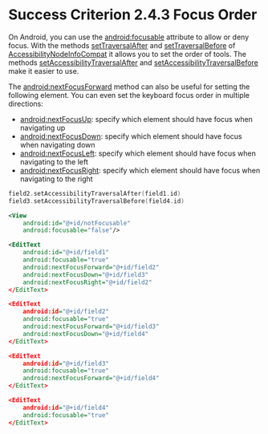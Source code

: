 # Success Criterion 2.4.3 Focus Order

On Android, you can use the [android:focusable](https://appt.nl/kennisbank/richtlijnen/principe-2/richtlijn-2-1/focusable) attribute to allow or deny focus. With the methods [setTraversalAfter](https://developer.android.com/reference/android/view/accessibility/AccessibilityNodeInfo#setTraversalAfter(android.view.View)) and [setTraversalBefore](https://developer.android.com/reference/android/view/accessibility/AccessibilityNodeInfo#setTraversalBefore(android.view.View)) of [AccessibilityNodeInfoCompat](https://developer.android.com/reference/android/view/accessibility/AccessibilityNodeInfo) it allows you to set the order of tools. The methods [setAccessibilityTraversalAfter](https://developer.android.com/reference/android/view/View#setAccessibilityTraversalAfter(int)) and [setAccessibilityTraversalBefore](https://developer.android.com/reference/android/view/View#setAccessibilityTraversalBefore(int)) make it easier to use.

The [android:nextFocusForward](https://developer.android.com/reference/android/view/View#attr_android:nextFocusForward) method can also be useful for setting the following element. You can even set the keyboard focus order in multiple directions:

- [android:nextFocusUp](https://developer.android.com/training/keyboard-input/navigation#:~:text=the%20following%20attributes%3A-,android%3AnextFocusUp,-android%3AnextFocusDown): specify which element should have focus when navigating up
- [android:nextFocusDown](https://developer.android.com/reference/android/view/View#attr_android:nextFocusDown): specify which element should have focus when navigating down
- [android:nextFocusLeft](https://developer.android.com/reference/android/view/View#attr_android:nextFocusLeft): specify which element should have focus when navigating to the left
- [android:nextFocusRight](https://developer.android.com/reference/android/view/View#attr_android:nextFocusRight): specify which element should have focus when navigating to the right

```kotlin
field2.setAccessibilityTraversalAfter(field1.id)
field3.setAccessibilityTraversalBefore(field4.id)
```

```xml
<View
    android:id="@+id/notFocusable"
    android:focusable="false"/>

<EditText
    android:id="@+id/field1"
    android:focusable="true"
    android:nextFocusForward="@+id/field2"
    android:nextFocusDown="@+id/field3"
    android:nextFocusRight="@+id/field2"
</EditText>

<EditText
    android:id="@+id/field2"
    android:focusable="true"
    android:nextFocusForward="@+id/field3"
    android:nextFocusDown="@+id/field4"
</EditText>

<EditText
    android:id="@+id/field3"
    android:focusable="true"
    android:nextFocusForward="@+id/field4"
</EditText>

<EditText
    android:id="@+id/field4"
    android:focusable="true"
</EditText>
```
